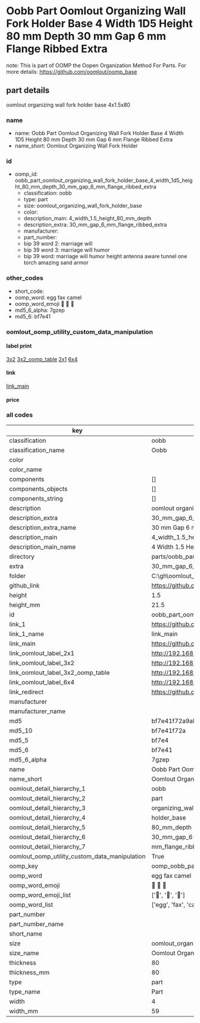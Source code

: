 # Oobb Part Oomlout Organizing Wall Fork Holder Base 4 Width 1D5 Height 80 mm Depth 30 mm Gap 6 mm Flange Ribbed Extra  

note: This is part of OOMP the Oopen Organization Method For Parts. For more details: https://github.com/oomlout/oomp_base

##  part details
  



oomlout organizing wall fork holder base 4x1.5x80



### name
* name: Oobb Part Oomlout Organizing Wall Fork Holder Base 4 Width 1D5 Height 80 mm Depth 30 mm Gap 6 mm Flange Ribbed Extra
* name_short: Oomlout Organizing Wall Fork Holder
### id
* oomp_id: oobb_part_oomlout_organizing_wall_fork_holder_base_4_width_1d5_height_80_mm_depth_30_mm_gap_6_mm_flange_ribbed_extra
  * classification: oobb
  * type: part
  * size: oomlout_organizing_wall_fork_holder_base
  * color: 
  * description_main: 4_width_1.5_height_80_mm_depth
  * description_extra: 30_mm_gap_6_mm_flange_ribbed_extra
  * manufacturer: 
  * part_number: 
  * bip 39 word 2: marriage will
  * bip 39 word 3: marriage will humor
  * bip 39 word: marriage will humor height antenna aware tunnel one torch amazing sand armor

### other_codes
* short_code: 
* oomp_word: egg fax camel
* oomp_word_emoji :egg: :fax: :camel:
* md5_6_alpha: 7gzep
* md5_6: bf7e41






### oomlout_oomp_utility_custom_data_manipulation
#### label print
[3x2](http://192.168.1.245:1112/?label=oomp%207gzep)
[3x2_oomp_table](http://192.168.1.108:1112/?label=oomp%207gzep)
[2x1](http://192.168.1.242:1112/?label=oomp%207gzep)
[6x4](http://192.168.1.55:1112/?label=oomp%207gzep)    

#### link

[link_main](https://github.com/oomlout/oomlout_oobb_version_4_generated_parts/tree/main/navigation_oomp/oobb/part/oomlout_organizing_wall_fork_holder_base/4_width_1.5_height_80_mm_depth/30_mm_gap_6_mm_flange_ribbed_extra/part)                              

#### price







### all codes 
| key | value |  
| --- | --- |  
| classification | oobb |  
| classification_name | Oobb |  
| color |  |  
| color_name |  |  
| components | [] |  
| components_objects | [] |  
| components_string | [] |  
| description | oomlout organizing wall fork holder base 4x1.5x80 |  
| description_extra | 30_mm_gap_6_mm_flange_ribbed_extra |  
| description_extra_name | 30 mm Gap 6 mm Flange Ribbed Extra |  
| description_main | 4_width_1.5_height_80_mm_depth |  
| description_main_name | 4 Width 1.5 Height 80 mm Depth |  
| directory | parts/oobb_part_oomlout_organizing_wall_fork_holder_base_4_width_1d5_height_80_mm_depth_30_mm_gap_6_mm_flange_ribbed_extra |  
| extra | 30_mm_gap_6_mm_flange_ribbed |  
| folder | C:\gh\oomlout_oobb_version_4_generated_parts\parts\oobb_part_oomlout_organizing_wall_fork_holder_base_4_width_1d5_height_80_mm_depth_30_mm_gap_6_mm_flange_ribbed_extra |  
| github_link | https://github.com/oomlout/oomlout_oomp_part_src/tree/main/parts/oobb_part_oomlout_organizing_wall_fork_holder_base_4_width_1d5_height_80_mm_depth_30_mm_gap_6_mm_flange_ribbed_extra |  
| height | 1.5 |  
| height_mm | 21.5 |  
| id | oobb_part_oomlout_organizing_wall_fork_holder_base_4_width_1d5_height_80_mm_depth_30_mm_gap_6_mm_flange_ribbed_extra |  
| link_1 | https://github.com/oomlout/oomlout_oobb_version_4_generated_parts/tree/main/navigation_oomp/oobb/part/oomlout_organizing_wall_fork_holder_base/4_width_1.5_height_80_mm_depth/30_mm_gap_6_mm_flange_ribbed_extra/part |  
| link_1_name | link_main |  
| link_main | https://github.com/oomlout/oomlout_oobb_version_4_generated_parts/tree/main/navigation_oomp/oobb/part/oomlout_organizing_wall_fork_holder_base/4_width_1.5_height_80_mm_depth/30_mm_gap_6_mm_flange_ribbed_extra/part |  
| link_oomlout_label_2x1 | http://192.168.1.242:1112/?label=oomp%207gzep |  
| link_oomlout_label_3x2 | http://192.168.1.245:1112/?label=oomp%207gzep |  
| link_oomlout_label_3x2_oomp_table | http://192.168.1.108:1112/?label=oomp%207gzep |  
| link_oomlout_label_6x4 | http://192.168.1.55:1112/?label=oomp%207gzep |  
| link_redirect | https://github.com/oomlout/oomlout_oobb_version_4_generated_parts/tree/main/parts/oobb_oomlout_organizing_wall_fork_holder_base_04_1d5_80_ex_30_mm_gap_6_mm_flange_ribbed |  
| manufacturer |  |  
| manufacturer_name |  |  
| md5 | bf7e41f72a9abd504104e6aade3ecc42 |  
| md5_10 | bf7e41f72a |  
| md5_5 | bf7e4 |  
| md5_6 | bf7e41 |  
| md5_6_alpha | 7gzep |  
| name | Oobb Part Oomlout Organizing Wall Fork Holder Base 4 Width 1D5 Height 80 mm Depth 30 mm Gap 6 mm Flange Ribbed Extra |  
| name_short | Oomlout Organizing Wall Fork Holder |  
| oomlout_detail_hierarchy_1 | oobb |  
| oomlout_detail_hierarchy_2 | part |  
| oomlout_detail_hierarchy_3 | organizing_wall_fork |  
| oomlout_detail_hierarchy_4 | holder_base |  
| oomlout_detail_hierarchy_5 | 80_mm_depth |  
| oomlout_detail_hierarchy_6 | 30_mm_gap_6 |  
| oomlout_detail_hierarchy_7 | mm_flange_ribbed_extra |  
| oomlout_oomp_utility_custom_data_manipulation | True |  
| oomp_key | oomp_oobb_part_oomlout_organizing_wall_fork_holder_base_4_width_1d5_height_80_mm_depth_30_mm_gap_6_mm_flange_ribbed_extra |  
| oomp_word | egg fax camel |  
| oomp_word_emoji | :egg: :fax: :camel: |  
| oomp_word_emoji_list | [':egg:', ':fax:', ':camel:'] |  
| oomp_word_list | ['egg', 'fax', 'camel'] |  
| part_number |  |  
| part_number_name |  |  
| short_name |  |  
| size | oomlout_organizing_wall_fork_holder_base |  
| size_name | Oomlout Organizing Wall Fork Holder Base |  
| thickness | 80 |  
| thickness_mm | 80 |  
| type | part |  
| type_name | Part |  
| width | 4 |  
| width_mm | 59 |  

